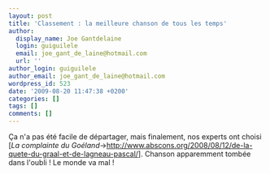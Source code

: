 ```yaml
---
layout: post
title: 'Classement : la meilleure chanson de tous les temps'
author:
  display_name: Joe Gantdelaine
  login: guiguilele
  email: joe_gant_de_laine@hotmail.com
  url: ''
author_login: guiguilele
author_email: joe_gant_de_laine@hotmail.com
wordpress_id: 523
date: '2009-08-20 11:47:38 +0200'
categories: []
tags: []
comments: []
---
```

Ça n'a pas été facile de départager, mais finalement, nos experts ont choisi [*La complainte du Goéland*->http://www.abscons.org/2008/08/12/de-la-quete-du-graal-et-de-lagneau-pascal/]. Chanson apparemment tombée dans l'oubli ! Le monde va mal !
